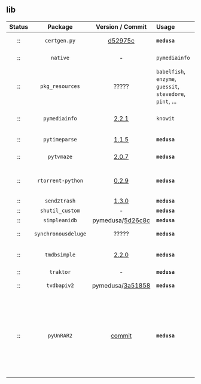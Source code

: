 ## lib
 Status  |  Package  |  Version / Commit  | Usage | Notes
:------: | :-------: | :----------------: | :---- | :----
:: | `certgen.py` | [d52975c](https://github.com/pyca/pyopenssl/blob/d52975cef3a36e18552aeb23de7c06aa73d76454/examples/certgen.py) | **`medusa`** | **Not a package**
:: | `native` | - | `pymediainfo` | **Not a package**
:: | `pkg_resources` | ????? | `babelfish`, `enzyme`, `guessit`, `stevedore`, `pint`, ... | **Not a package**<br>Part of `setuptools`
:: | `pymediainfo` | [2.2.1](https://pypi.org/project/pymediainfo/2.2.1/) | `knowit` | **Modified**: Version number fixed
:: | `pytimeparse` | [1.1.5](https://pypi.org/project/pytimeparse/1.1.5/) | **`medusa`** | **Modified**: [#1792](https://github.com/pymedusa/Medusa/pull/1792)
:: | `pytvmaze` | [2.0.7](https://pypi.org/project/pytvmaze/2.0.7/) | **`medusa`** | **Modified**: [#1706](https://github.com/pymedusa/Medusa/pull/1706)
:: | `rtorrent-python` | [0.2.9](https://pypi.org/project/rtorrent-python/0.2.9/) | **`medusa`** | Module: `rtorrent`<br>**Modified**: [commit log](https://github.com/pymedusa/Medusa/commits/master/lib/rtorrent)
:: | `send2trash` | [1.3.0](https://pypi.org/project/send2trash/1.3.0/) | **`medusa`** | **Modified**
:: | `shutil_custom` | - | **`medusa`** | **Custom**
:: | `simpleanidb` | pymedusa/[5d26c8c](https://github.com/pymedusa/simpleanidb/tree/5d26c8c146891225c05651821ef34ced0c118221) | **`medusa`** | -
:: | `synchronousdeluge` | ????? | **`medusa`** | From CouchPotato?
:: | `tmdbsimple` | [2.2.0](https://pypi.org/project/tmdbsimple/2.2.0/) | **`medusa`** | **Modified**: [#4026](https://github.com/pymedusa/Medusa/pull/4026) -- [Upstream PR](https://github.com/celiao/tmdbsimple/pull/52)
:: | `traktor` | - | **`medusa`** | **Custom**
:: | `tvdbapiv2` | pymedusa/[3a51858](https://github.com/pymedusa/tvdbv2/tree/3a51858640cfcb960be635e91394cbce1d73e036) | **`medusa`** | **Modified**: [Upstream PR](https://github.com/pymedusa/tvdbv2/pull/2)
:: | `pyUnRAR2` | [commit](https://github.com/kyegupov/py-unrar2/tree/186a4c1feb9ef3d96a2331f8fb3ebf88036e15e5) | **`medusa`** | Module: `unrar2`<br>**Modified**: [#5096](https://github.com/pymedusa/Medusa/pull/5096)<br>`test.rar` is not part of the package<br>The `UnRARDLL` folder isn't installed through `pip`
